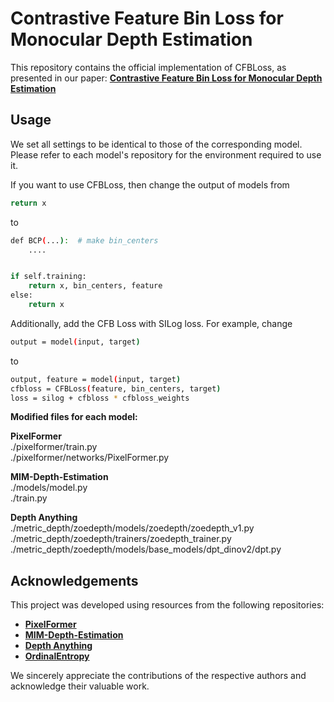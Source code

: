 # Contrastive Feature Bin Loss for Monocular Depth Estimation
This repository contains the official implementation of CFBLoss, as presented in our paper:
[**Contrastive Feature Bin Loss for Monocular Depth Estimation**](https://ieeexplore.ieee.org/document/10926715)

## Usage
We set all settings to be identical to those of the corresponding model. Please refer to each model's repository for the environment required to use it.

If you want to use CFBLoss, then change the output of models from
```sh
return x
```
to
```sh
def BCP(...):  # make bin_centers
    ....


if self.training:
    return x, bin_centers, feature
else:
    return x
```

Additionally, add the CFB Loss with SILog loss. For example, change
```sh
output = model(input, target)
```
to
```sh
output, feature = model(input, target)
cfbloss = CFBLoss(feature, bin_centers, target)
loss = silog + cfbloss * cfbloss_weights
```

**Modified files for each model:**

**PixelFormer**  
./pixelformer/train.py  
./pixelformer/networks/PixelFormer.py  

**MIM-Depth-Estimation**  
./models/model.py  
./train.py  

**Depth Anything**  
./metric_depth/zoedepth/models/zoedepth/zoedepth_v1.py  
./metric_depth/zoedepth/trainers/zoedepth_trainer.py  
./metric_depth/zoedepth/models/base_models/dpt_dinov2/dpt.py  


## Acknowledgements
This project was developed using resources from the following repositories:  

- [**PixelFormer**](https://github.com/ashutosh1807/PixelFormer)  
- [**MIM-Depth-Estimation**](https://github.com/SwinTransformer/MIM-Depth-Estimation)  
- [**Depth Anything**](https://github.com/LiheYoung/Depth-Anything)  
- [**OrdinalEntropy**](https://github.com/needylove/OrdinalEntropy)  

We sincerely appreciate the contributions of the respective authors and acknowledge their valuable work. 
 
